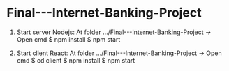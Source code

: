 # Final---Internet-Banking-Project

1. Start server Nodejs: At folder .../Final---Internet-Banking-Project -> Open cmd
$ npm install
$ npm start

2. Start client React: At folder .../Final---Internet-Banking-Project -> Open cmd
$ cd client
$ npm install
$ npm start
